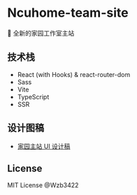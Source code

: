 # Ncuhome-team-site

:tada: 全新的家园工作室主站

## 技术栈

+ React (with Hooks) & react-router-dom
+ Sass
+ Vite
+ TypeScript
+ SSR

## 设计图稿

+ [家园主站 UI 设计稿](https://ncuhome.yuque.com/ncuhomer/pproject/toeqik)

## License

MIT License @Wzb3422
